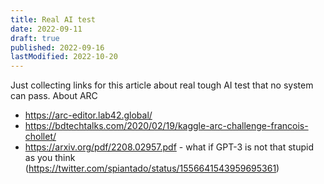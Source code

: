```yaml
---
title: Real AI test
date: 2022-09-11
draft: true
published: 2022-09-16
lastModified: 2022-10-20
---
```


Just collecting links for this article about real tough AI test that no system can pass. About ARC

- https://arc-editor.lab42.global/
- https://bdtechtalks.com/2020/02/19/kaggle-arc-challenge-francois-chollet/
- https://arxiv.org/pdf/2208.02957.pdf - what if GPT-3 is not that stupid as you think (https://twitter.com/spiantado/status/1556641543959695361)